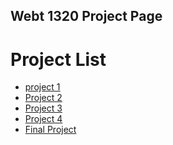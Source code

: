 ## Webt 1320 Project Page

<h1>Project List</h1>

<ul>
    <li><a href="project 1/index.html" target="_blank">project 1</a></li>
    <li><a href="Project 2/index.html" target="_blank">Project 2</a></li>
    <li><a href="Project 3/index.html" target="_blank">Project 3</a></li>
    <li><a href="Project 4/index.html" target="_blank">Project 4</a></li>
    <li><a href="Final Project/index.html" target="_blank">Final Project</a></li>
</ul>
